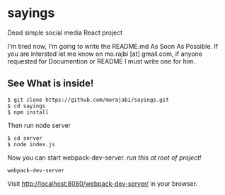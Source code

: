 # sayings
Dead simple social media React project

I'm tired now, I'm going to write the README.md As Soon As Possible. 
If you are intersted let me know on mo.rajbi [at] gmail.com, if anyone requested for Documention or README I must write one for him.

## See What is inside!
```
$ git clone https://github.com/morajabi/sayings.git
$ cd sayings
$ npm install
```
Then run node server 
```
$ cd server
$ node index.js
```
Now you can start webpack-dev-server. *run this at root of project!*
```
webpack-dev-server
```

Visit <http://localhost:8080/webpack-dev-server/> in your browser.
